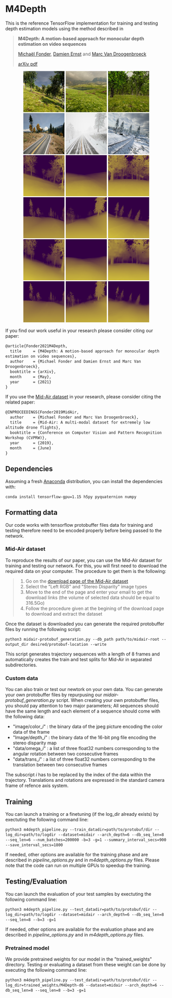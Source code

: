 # M4Depth


This is the reference TensorFlow implementation for training and testing depth estimation models using the method described in

> **M4Depth: A motion-based approach for monocular depth estimation on video sequences**
>
> [Michaël Fonder](https://www.uliege.be/cms/c_9054334/fr/repertoire?uid=u225873), [Damien Ernst](https://www.uliege.be/cms/c_9054334/fr/repertoire?uid=u030242) and [Marc Van Droogenbroeck](https://www.uliege.be/cms/c_9054334/fr/repertoire?uid=u182591) 
> 
> [arXiv pdf](https://arxiv.org/)

<p align="center">
  <tr>
    <td> <img src="assets/img/01_col.PNG"  alt="1" width = 128px height = 128px ></td>
    <td> <img src="assets/img/02_col.PNG"  alt="1" width = 128px height = 128px ></td>
    <td> <img src="assets/img/03_col.PNG"  alt="1" width = 128px height = 128px ></td>
    <td> <img src="assets/img/04_col.PNG"  alt="1" width = 128px height = 128px ></td>
    <td> <img src="assets/img/05_col.PNG"  alt="1" width = 128px height = 128px ></td>
    <td> <img src="assets/img/06_col.PNG"  alt="1" width = 128px height = 128px ></td>
   </tr> 
  <br>
  <tr>
    <td> <img src="assets/img/01_gt.PNG"  alt="1" width = 128px height = 128px ></td>
    <td> <img src="assets/img/02_gt.PNG"  alt="1" width = 128px height = 128px ></td>
    <td> <img src="assets/img/03_gt.PNG"  alt="1" width = 128px height = 128px ></td>
    <td> <img src="assets/img/04_gt.PNG"  alt="1" width = 128px height = 128px ></td>
    <td> <img src="assets/img/05_gt.PNG"  alt="1" width = 128px height = 128px ></td>
    <td> <img src="assets/img/06_gt.PNG"  alt="1" width = 128px height = 128px ></td>
   </tr>
  <br>
  <tr>
    <td> <img src="assets/img/01-m4.PNG"  alt="1" width = 128px height = 128px ></td>
    <td> <img src="assets/img/02-m4.PNG"  alt="1" width = 128px height = 128px ></td>
    <td> <img src="assets/img/03-m4.PNG"  alt="1" width = 128px height = 128px ></td>
    <td> <img src="assets/img/04-m4.PNG"  alt="1" width = 128px height = 128px ></td>
    <td> <img src="assets/img/05-m4.PNG"  alt="1" width = 128px height = 128px ></td>
    <td> <img src="assets/img/06-m4.PNG"  alt="1" width = 128px height = 128px ></td>
   </tr>
  <br>
</p>

If you find our work useful in your research please consider citing our paper:

```
@article{Fonder2021M4Depth,
  title     = {M4Depth: A motion-based approach for monocular depth estimation on video sequences},
  author    = {Michael Fonder and Damien Ernst and Marc Van Droogenbroeck},
  booktitle = {arXiv},
  month     = {May},
  year      = {2021}
}
```
If you use the [Mid-Air dataset](https://midair.ulg.ac.be/) in your research, please consider citing the related paper:

```
@INPROCEEDINGS{Fonder2019MidAir,
  author    = {Michael Fonder and Marc Van Droogenbroeck},
  title     = {Mid-Air: A multi-modal dataset for extremely low altitude drone flights},
  booktitle = {Conference on Computer Vision and Pattern Recognition Workshop (CVPRW)},
  year      = {2019},
  month     = {June}
} 
```

## Dependencies

Assuming a fresh [Anaconda](https://www.anaconda.com/download/) distribution, you can install the dependencies with:
```shell
conda install tensorflow-gpu=1.15 h5py pyquaternion numpy 
```

## Formatting data

Our code works with tensorflow protobuffer files data for training and testing therefore need to be encoded properly before being passed to the network.

### Mid-Air dataset

To reproduce the results of our paper, you can use the Mid-Air dataset for training and testing our network. For this, you will first need to download the required data on your computer. The procedure to get them is the following:
> 1. Go on the [download page of the Mid-Air dataset](https://midair.ulg.ac.be/download.html)
> 2. Select the "Left RGB" and "Stereo Disparity" image types
> 3. Move to the end of the page and enter your email to get the download links (the volume of selected data should be equal to 316.5Go)
> 4. Follow the procedure given at the begining of the download page to download and extract the dataset

Once the dataset is downloaded you can generate the required protobuffer files by running the following script:
```shell
python3 midair-protobuf_generation.py --db_path path/to/midair-root --output_dir desired/protobuf-location --write
```
This script generates trajectory sequences with a length of 8 frames and automatically creates the train and test splits for Mid-Air in separated subdirectories.

### Custom data

You can also train or test our newtork on your own data. You can generate your own protobuffer files by repurpusing our *midair-protobuf_generation.py* script. When creating your own protobuffer files, you should pay attention to two major parameters; All sequences should have the same length and each element of a sequence should come with the following data:
* "image/color_*i*" : the binary data of the jpeg picture encoding the color data of the frame
* "Image/depth_*i*" : the binary data of the 16-bit png file encoding the stereo disparity map
* "data/omega_*i*" : a list of three float32 numbers corresponding to the angular rotation between two consecutive frames
* "data/trans_*i*" : a list of three float32 numbers corresponding to the translation between two consecutive frames

The subscript *i* has to be replaced by the index of the data within the trajectory. Translations and rotations are expressed in the standard camera frame of refence axis system.

## Training

You can launch a training or a finetuning (if the log_dir already exists) by exectuting the following command line:
```shell
python3 m4depth_pipeline.py --train_datadir=path/to/protobuf/dir --log_dir=path/to/logdir --dataset=midair --arch_depth=6 --db_seq_len=8 --seq_len=6 --num_batches=200000 -b=3 -g=1 --summary_interval_secs=900 --save_interval_secs=1800
```
If needed, other options are available for the training phase and are described in *pipeline_options.py* and in *m4depth_options.py* files. Please note that the code can run on multiple GPUs to speedup the training.

## Testing/Evaluation

You can launch the evaluation of your test samples by exectuting the following command line:
```shell
python3 m4depth_pipeline.py --test_datadir=path/to/protobuf/dir --log_dir=path/to/logdir --dataset=midair --arch_depth=6 --db_seq_len=8 --seq_len=8 --b=3 -g=1
```
If needed, other options are available for the evaluation phase and are described in *pipeline_options.py* and in *m4depth_options.py* files.

### Pretrained model

We provide pretrained weights for our model in the "trained_weights" directory. Testing or evaluating a dataset from these weight can be done by executing the following command line:
```shell
python3 m4depth_pipeline.py --test_datadir=path/to/protobuf/dir --log_dir=trained_weights/M4Depth-d6 --dataset=midair --arch_depth=6 --db_seq_len=8 --seq_len=8 --b=3 -g=1
```

